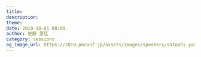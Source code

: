 ```yaml
---
title: 
description: 
theme: 
date: 2019-10-01 00:00
author: 佐藤 里佳
category: sessions
og_image_url: https://2019.pmconf.jp/assets/images/speakers/satoshi-yamazaki.JPG
---
```



